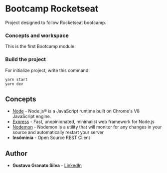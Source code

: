 # Bootcamp Rocketseat

Project designed to follow Rocketseat bootcamp.

### Concepts and workspace

This is the first Bootcamp module. 

### Build the project 

For initialize project, write this command: 

```
yarn start
yarn dev
```

## Concepts


* [Node](https://nodejs.org/en/) - Node.js® is a JavaScript runtime built on Chrome's V8 JavaScript engine.
* [Express](https://expressjs.com/) - Fast, unopinionated, minimalist web framework for Node.js
* [Nodemon](https://nodemon.io/) - Nodemon is a utility that will monitor for any changes in your source and automatically restart your server
* **Insôminia** - Open Source REST Client


## Author

* **Gustavo Granato Silva** - [LinkedIn](https://www.linkedin.com/in/gustavo-granato-a8168366/)

